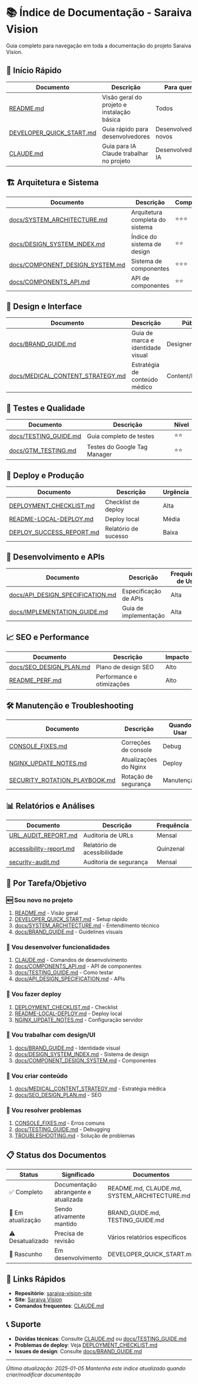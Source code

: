 # 📚 Índice de Documentação - Saraiva Vision

Guia completo para navegação em toda a documentação do projeto Saraiva Vision.

## 🚀 Início Rápido

| Documento | Descrição | Para quem |
|-----------|-----------|-----------|
| [README.md](./README.md) | Visão geral do projeto e instalação básica | Todos |
| [DEVELOPER_QUICK_START.md](./DEVELOPER_QUICK_START.md) | Guia rápido para desenvolvedores | Desenvolvedores novos |
| [CLAUDE.md](./CLAUDE.md) | Guia para IA Claude trabalhar no projeto | Desenvolvedores IA |

## 🏗️ Arquitetura e Sistema

| Documento | Descrição | Complexidade |
|-----------|-----------|--------------|
| [docs/SYSTEM_ARCHITECTURE.md](./docs/SYSTEM_ARCHITECTURE.md) | Arquitetura completa do sistema | ⭐⭐⭐ |
| [docs/DESIGN_SYSTEM_INDEX.md](./docs/DESIGN_SYSTEM_INDEX.md) | Índice do sistema de design | ⭐⭐ |
| [docs/COMPONENT_DESIGN_SYSTEM.md](./docs/COMPONENT_DESIGN_SYSTEM.md) | Sistema de componentes | ⭐⭐⭐ |
| [docs/COMPONENTS_API.md](./docs/COMPONENTS_API.md) | API de componentes | ⭐⭐ |

## 🎨 Design e Interface

| Documento | Descrição | Público |
|-----------|-----------|---------|
| [docs/BRAND_GUIDE.md](./docs/BRAND_GUIDE.md) | Guia de marca e identidade visual | Designers/Devs |
| [docs/MEDICAL_CONTENT_STRATEGY.md](./docs/MEDICAL_CONTENT_STRATEGY.md) | Estratégia de conteúdo médico | Content/Marketing |

## 🧪 Testes e Qualidade

| Documento | Descrição | Nível |
|-----------|-----------|-------|
| [docs/TESTING_GUIDE.md](./docs/TESTING_GUIDE.md) | Guia completo de testes | ⭐⭐ |
| [docs/GTM_TESTING.md](./docs/GTM_TESTING.md) | Testes do Google Tag Manager | ⭐⭐ |

## 🚀 Deploy e Produção

| Documento | Descrição | Urgência |
|-----------|-----------|----------|
| [DEPLOYMENT_CHECKLIST.md](./DEPLOYMENT_CHECKLIST.md) | Checklist de deploy | Alta |
| [README-LOCAL-DEPLOY.md](./README-LOCAL-DEPLOY.md) | Deploy local | Média |
| [DEPLOY_SUCCESS_REPORT.md](./DEPLOY_SUCCESS_REPORT.md) | Relatório de sucesso | Baixa |

## 🔧 Desenvolvimento e APIs

| Documento | Descrição | Frequência de Uso |
|-----------|-----------|-------------------|
| [docs/API_DESIGN_SPECIFICATION.md](./docs/API_DESIGN_SPECIFICATION.md) | Especificação de APIs | Alta |
| [docs/IMPLEMENTATION_GUIDE.md](./docs/IMPLEMENTATION_GUIDE.md) | Guia de implementação | Alta |

## 📈 SEO e Performance

| Documento | Descrição | Impacto |
|-----------|-----------|---------|
| [docs/SEO_DESIGN_PLAN.md](./docs/SEO_DESIGN_PLAN.md) | Plano de design SEO | Alto |
| [README_PERF.md](./README_PERF.md) | Performance e otimizações | Alto |

## 🛠️ Manutenção e Troubleshooting

| Documento | Descrição | Quando Usar |
|-----------|-----------|-------------|
| [CONSOLE_FIXES.md](./CONSOLE_FIXES.md) | Correções de console | Debug |
| [NGINX_UPDATE_NOTES.md](./NGINX_UPDATE_NOTES.md) | Atualizações do Nginx | Deploy |
| [SECURITY_ROTATION_PLAYBOOK.md](./SECURITY_ROTATION_PLAYBOOK.md) | Rotação de segurança | Manutenção |

## 📊 Relatórios e Análises

| Documento | Descrição | Frequência |
|-----------|-----------|------------|
| [URL_AUDIT_REPORT.md](./URL_AUDIT_REPORT.md) | Auditoria de URLs | Mensal |
| [accessibility-report.md](./accessibility-report.md) | Relatório de acessibilidade | Quinzenal |
| [security-audit.md](./security-audit.md) | Auditoria de segurança | Mensal |

## 🎯 Por Tarefa/Objetivo

### 🆕 Sou novo no projeto
1. [README.md](./README.md) - Visão geral
2. [DEVELOPER_QUICK_START.md](./DEVELOPER_QUICK_START.md) - Setup rápido
3. [docs/SYSTEM_ARCHITECTURE.md](./docs/SYSTEM_ARCHITECTURE.md) - Entendimento técnico
4. [docs/BRAND_GUIDE.md](./docs/BRAND_GUIDE.md) - Guidelines visuais

### 🔧 Vou desenvolver funcionalidades
1. [CLAUDE.md](./CLAUDE.md) - Comandos de desenvolvimento
2. [docs/COMPONENTS_API.md](./docs/COMPONENTS_API.md) - API de componentes
3. [docs/TESTING_GUIDE.md](./docs/TESTING_GUIDE.md) - Como testar
4. [docs/API_DESIGN_SPECIFICATION.md](./docs/API_DESIGN_SPECIFICATION.md) - APIs

### 🚀 Vou fazer deploy
1. [DEPLOYMENT_CHECKLIST.md](./DEPLOYMENT_CHECKLIST.md) - Checklist
2. [README-LOCAL-DEPLOY.md](./README-LOCAL-DEPLOY.md) - Deploy local
3. [NGINX_UPDATE_NOTES.md](./NGINX_UPDATE_NOTES.md) - Configuração servidor

### 🎨 Vou trabalhar com design/UI
1. [docs/BRAND_GUIDE.md](./docs/BRAND_GUIDE.md) - Identidade visual
2. [docs/DESIGN_SYSTEM_INDEX.md](./docs/DESIGN_SYSTEM_INDEX.md) - Sistema de design
3. [docs/COMPONENT_DESIGN_SYSTEM.md](./docs/COMPONENT_DESIGN_SYSTEM.md) - Componentes

### 📝 Vou criar conteúdo
1. [docs/MEDICAL_CONTENT_STRATEGY.md](./docs/MEDICAL_CONTENT_STRATEGY.md) - Estratégia médica
2. [docs/SEO_DESIGN_PLAN.md](./docs/SEO_DESIGN_PLAN.md) - SEO

### 🐛 Vou resolver problemas
1. [CONSOLE_FIXES.md](./CONSOLE_FIXES.md) - Erros comuns
2. [docs/TESTING_GUIDE.md](./docs/TESTING_GUIDE.md) - Debugging
3. [TROUBLESHOOTING.md](./TROUBLESHOOTING.md) - Solução de problemas

## 📋 Status dos Documentos

| Status | Significado | Documentos |
|--------|-------------|------------|
| ✅ Completo | Documentação abrangente e atualizada | README.md, CLAUDE.md, SYSTEM_ARCHITECTURE.md |
| 🔄 Em atualização | Sendo ativamente mantido | BRAND_GUIDE.md, TESTING_GUIDE.md |
| ⚠️ Desatualizado | Precisa de revisão | Vários relatórios específicos |
| 📝 Rascunho | Em desenvolvimento | DEVELOPER_QUICK_START.md |

## 🔗 Links Rápidos

- **Repositório**: [saraiva-vision-site](https://github.com/Sudo-psc/saraiva-vision-site)
- **Site**: [Saraiva Vision](https://saraivavision.com.br)
- **Comandos frequentes**: [CLAUDE.md](./CLAUDE.md)

## 📞 Suporte

- **Dúvidas técnicas**: Consulte [CLAUDE.md](./CLAUDE.md) ou [docs/TESTING_GUIDE.md](./docs/TESTING_GUIDE.md)
- **Problemas de deploy**: Veja [DEPLOYMENT_CHECKLIST.md](./DEPLOYMENT_CHECKLIST.md)
- **Issues de design**: Consulte [docs/BRAND_GUIDE.md](./docs/BRAND_GUIDE.md)

---

*Última atualização: 2025-01-05*
*Mantenha este índice atualizado quando criar/modificar documentação*